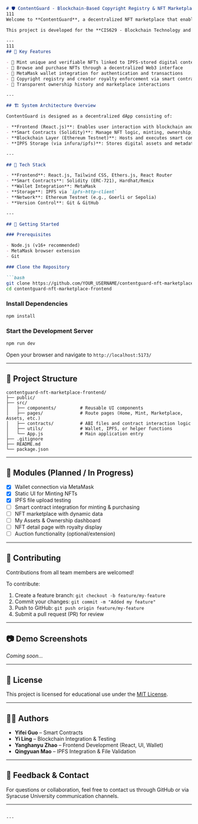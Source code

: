 ```markdown
# 🛡️ ContentGuard - Blockchain-Based Copyright Registry & NFT Marketplace
111
Welcome to **ContentGuard**, a decentralized NFT marketplace that enables creators to mint, buy, sell, and trade digital assets such as artwork, music, and collectibles—while maintaining full control and copyright over their creations.

This project is developed for the **CIS629 - Blockchain Technology and Applications** course at Syracuse University.

---
111
## 🌟 Key Features

- 🎨 Mint unique and verifiable NFTs linked to IPFS-stored digital content
- 🛒 Browse and purchase NFTs through a decentralized Web3 interface
- 👛 MetaMask wallet integration for authentication and transactions
- 🔐 Copyright registry and creator royalty enforcement via smart contracts
- 🧾 Transparent ownership history and marketplace interactions

---

## 🏗️ System Architecture Overview

ContentGuard is designed as a decentralized dApp consisting of:

- **Frontend (React.js)**: Enables user interaction with blockchain and IPFS
- **Smart Contracts (Solidity)**: Manage NFT logic, minting, ownership, and royalties
- **Blockchain Layer (Ethereum Testnet)**: Hosts and executes smart contracts
- **IPFS Storage (via infura/ipfs)**: Stores digital assets and metadata off-chain

---

## 🧰 Tech Stack

- **Frontend**: React.js, Tailwind CSS, Ethers.js, React Router
- **Smart Contracts**: Solidity (ERC-721), Hardhat/Remix
- **Wallet Integration**: MetaMask
- **Storage**: IPFS via `ipfs-http-client`
- **Network**: Ethereum Testnet (e.g., Goerli or Sepolia)
- **Version Control**: Git & GitHub

---

## 🚀 Getting Started

### Prerequisites

- Node.js (v16+ recommended)
- MetaMask browser extension
- Git

### Clone the Repository

```bash
git clone https://github.com/YOUR_USERNAME/contentguard-nft-marketplace-frontend.git
cd contentguard-nft-marketplace-frontend
```

### Install Dependencies

```bash
npm install
```

### Start the Development Server

```bash
npm run dev
```

Open your browser and navigate to `http://localhost:5173/`

---

## 📁 Project Structure

```
contentguard-nft-marketplace-frontend/
├── public/
├── src/
│   ├── components/         # Reusable UI components
│   ├── pages/              # Route pages (Home, Mint, Marketplace, Assets, etc.)
│   ├── contracts/          # ABI files and contract interaction logic
│   ├── utils/              # Wallet, IPFS, or helper functions
│   └── App.js              # Main application entry
├── .gitignore
├── README.md
└── package.json
```

---

## 🧪 Modules (Planned / In Progress)

- [x] Wallet connection via MetaMask
- [x] Static UI for Minting NFTs
- [x] IPFS file upload testing
- [ ] Smart contract integration for minting & purchasing
- [ ] NFT marketplace with dynamic data
- [ ] My Assets & Ownership dashboard
- [ ] NFT detail page with royalty display
- [ ] Auction functionality (optional/extension)

---

## 🤝 Contributing

Contributions from all team members are welcomed!

To contribute:

1. Create a feature branch: `git checkout -b feature/my-feature`
2. Commit your changes: `git commit -m "Added my feature"`
3. Push to GitHub: `git push origin feature/my-feature`
4. Submit a pull request (PR) for review

---

## 📷 Demo Screenshots

*Coming soon...*

---

## 📄 License

This project is licensed for educational use under the [MIT License](LICENSE).

---

## 👨‍💻 Authors

- **Yifei Guo** – Smart Contracts
- **Yi Ling** – Blockchain Integration & Testing
- **Yanghanyu Zhao** – Frontend Development (React, UI, Wallet)
- **Qingyuan Mao** – IPFS Integration & File Validation

---

## 💬 Feedback & Contact

For questions or collaboration, feel free to contact us through GitHub or via Syracuse University communication channels.

---
```

---


